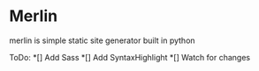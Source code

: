 # Merlin
merlin is simple static site generator built in python

ToDo:
*[] Add Sass
*[] Add SyntaxHighlight
*[] Watch for changes
